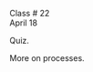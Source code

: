 <div class="lecture2">

<div class="column_date">
<p markdown="block">

Class # 22 <br>
April 18

</p>
</div>

<div class="column_materials">
<p markdown="block">

Quiz.

More on processes. 


</p>
</div>

<div class="column_assign">
<p markdown="block">


</p>
</div>

</div>
